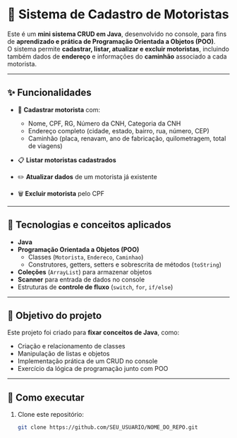 # 🚛 Sistema de Cadastro de Motoristas

Este é um **mini sistema CRUD em Java**, desenvolvido no console, para fins de **aprendizado e prática de Programação Orientada a Objetos (POO)**.  
O sistema permite **cadastrar, listar, atualizar e excluir motoristas**, incluindo também dados de **endereço** e informações do **caminhão** associado a cada motorista.

---

## ✨ Funcionalidades
- 📌 **Cadastrar motorista** com:
  - Nome, CPF, RG, Número da CNH, Categoria da CNH
  - Endereço completo (cidade, estado, bairro, rua, número, CEP)
  - Caminhão (placa, renavam, ano de fabricação, quilometragem, total de viagens)

- 📋 **Listar motoristas cadastrados**

- ✏️ **Atualizar dados** de um motorista já existente

- 🗑️ **Excluir motorista** pelo CPF

---

## 🔧 Tecnologias e conceitos aplicados
- **Java**
- **Programação Orientada a Objetos (POO)**  
  - Classes (`Motorista`, `Endereco`, `Caminhao`)  
  - Construtores, getters, setters e sobrescrita de métodos (`toString`)  
- **Coleções** (`ArrayList`) para armazenar objetos
- **Scanner** para entrada de dados no console
- Estruturas de **controle de fluxo** (`switch`, `for`, `if/else`)

---

## 🎯 Objetivo do projeto
Este projeto foi criado para **fixar conceitos de Java**, como:
- Criação e relacionamento de classes
- Manipulação de listas e objetos
- Implementação prática de um CRUD no console
- Exercício da lógica de programação junto com POO

---

## 🚀 Como executar
1. Clone este repositório:
   ```bash
   git clone https://github.com/SEU_USUARIO/NOME_DO_REPO.git